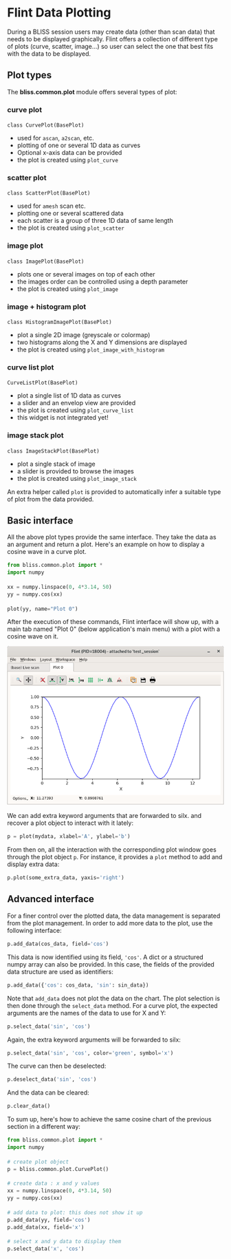 
# Flint Data Plotting

During a BLISS session users may create data (other than scan data) that needs to be displayed graphically. Flint offers a collection of different type of plots (curve, scatter, image...) so user can select the one that best fits with the data to be displayed.

## Plot types

The **bliss.common.plot** module offers several types of plot:

### curve plot

`class CurvePlot(BasePlot)`

  * used for `ascan`, `a2scan`, etc.
  * plotting of one or several 1D data as curves
  * Optional x-axis data can be provided
  * the plot is created using `plot_curve`

### scatter plot

`class ScatterPlot(BasePlot)`

  * used for `amesh` scan etc.	
  * plotting one or several scattered data
  * each scatter is a group of three 1D data of same length
  * the plot is created using `plot_scatter`

### image plot

`class ImagePlot(BasePlot)`

  * plots one or several images on top of each other
  * the images order can be controlled using a depth parameter
  * the plot is created using `plot_image`


### image + histogram plot

`class HistogramImagePlot(BasePlot)`

  * plot a single 2D image (greyscale or colormap)
  * two histograms along the X and Y dimensions are displayed
  * the plot is created using `plot_image_with_histogram`

### curve list plot

`CurveListPlot(BasePlot)`

  * plot a single list of 1D data as curves
  * a slider and an envelop view are provided
  * the plot is created using `plot_curve_list`
  * this widget is not integrated yet!

### image stack plot

`class ImageStackPlot(BasePlot)`

  * plot a single stack of image
  * a slider is provided to browse the images
  * the plot is created using `plot_image_stack`

An extra helper called `plot` is provided to automatically infer
a suitable type of plot from the data provided.


## Basic interface

All the above plot types provide the same interface. They take the data
as an argument and return a plot. Here's an example on how to display a cosine wave in a curve plot.

```python
from bliss.common.plot import *
import numpy

xx = numpy.linspace(0, 4*3.14, 50)
yy = numpy.cos(xx)

plot(yy, name="Plot 0")
```

After the execution of these commands, Flint interface will show up, with a main tab named "Plot 0" (below application's main menu) with a plot with a cosine wave on it.

![Screenshot](img/plot_1d_cosinus.png)

We can add extra keyword arguments that are forwarded to silx. and recover a plot object to interact with it lately:

```python
p = plot(mydata, xlabel='A', ylabel='b')
```

From then on, all the interaction with the corresponding plot window goes
through the plot object `p`. For instance, it provides a ``plot`` method
to add and display extra data:

```python
p.plot(some_extra_data, yaxis='right')
```

## Advanced interface


For a finer control over the plotted data, the data management is
separated from the plot management. In order to add more data to
the plot, use the following interface:

```python
p.add_data(cos_data, field='cos')
```

This data is now identified using its field, ``'cos'``. A dict or
a structured numpy array can also be provided. In this case,
the fields of the provided data structure are used as identifiers:

```python
p.add_data({'cos': cos_data, 'sin': sin_data})
```

Note that ``add_data`` does not plot the data on the chart. The plot selection is then done through the ``select_data`` method.
For a curve plot, the expected arguments are the names of the data
to use for X and Y:

```python
p.select_data('sin', 'cos')
```

Again, the extra keyword arguments will be forwarded to silx:

```python
p.select_data('sin', 'cos', color='green', symbol='x')
```

The curve can then be deselected:

```python
p.deselect_data('sin', 'cos')
```

And the data can be cleared:

```python
p.clear_data()
```

To sum up, here's how to achieve the same cosine chart of the previous section in a different way:

```python
from bliss.common.plot import *
import numpy

# create plot object
p = bliss.common.plot.CurvePlot()

# create data : x and y values
xx = numpy.linspace(0, 4*3.14, 50)
yy = numpy.cos(xx)

# add data to plot: this does not show it up
p.add_data(yy, field='cos')
p.add_data(xx, field='x')

# select x and y data to display them
p.select_data('x', 'cos')
```
